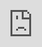 ```yaml
---
layout: page
title: Parallax - discover an alien world
permalink: /parallax/
---
```


# Parallax
## An experimental web series (2017)

Nearly 40 years ago, Carl Sagan imagined an _Encyclopaedia Galactica_, a “vast repository of the knowledge of many worlds”. 

“Imagine” he pondered, “the impact on us if we could study a rich compilation of not merely one world but billions.” 

_Parallax_ is a series of video essays that wonders what this Encyclopaedia Galactica might look like. What do we learn when we step outside of our myopic, planetary view and see life from a wider perspective? 

_Parallax_ is an ambitious experiment in visual storytelling. 

It takes the video essay genre and smashes it with science-fiction, using video in the public domain in a unique and creative way. I wanted to see what would happen if I screwed with the conventions of the documentary/video essay and used a fictional narrator. 

I worked with actor, [Jennifer Munby](http://jennifermunby.com), to create a voice for the alien narrator that oozes timeless wisdom. 

The series has an [original score](https://open.spotify.com/user/adamwestbrook/playlist/3uuSI1dlmO0XKjGRrfLjZl), composed by [Dale Nichols](http://dalenicholsmusic.com) that evokes the TV series Cosmos. 

<iframe style="position:absolute;top:0;left:0;width:100%;height:100%;" src="https://www.youtube.com/embed/42XcN52xEfU" frameborder="0" allow="accelerometer; autoplay; encrypted-media; gyroscope; picture-in-picture" allowfullscreen></iframe>

<iframe style="position:absolute;top:0;left:0;width:100%;height:100%;" src="https://www.youtube.com/embed/_UaZpwe4zEU" frameborder="0" allow="accelerometer; autoplay; encrypted-media; gyroscope; picture-in-picture" allowfullscreen></iframe>

<iframe style="position:absolute;top:0;left:0;width:100%;height:100%;" src="https://www.youtube.com/embed/xIYcU6QQ1Lw" frameborder="0" allow="accelerometer; autoplay; encrypted-media; gyroscope; picture-in-picture" allowfullscreen></iframe>

<iframe style="position:absolute;top:0;left:0;width:100%;height:100%;" src="https://www.youtube.com/embed/QLfJERDtd-w" frameborder="0" allow="accelerometer; autoplay; encrypted-media; gyroscope; picture-in-picture" allowfullscreen></iframe>

<iframe style="position:absolute;top:0;left:0;width:100%;height:100%;" src="https://www.youtube.com/embed/AafLRXYcyi8" frameborder="0" allow="accelerometer; autoplay; encrypted-media; gyroscope; picture-in-picture" allowfullscreen></iframe>
